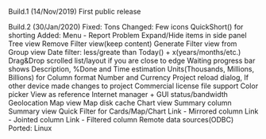 Build.1 (14/Nov/2019)
	First public release

Build.2 (30/Jan/2020)
	Fixed: Tons
	Changed:
		Few icons
		QuickShort() for shorting
	Added:
		Menu - Report Problem
		Expand/Hide items in side panel Tree view
		Remove Filter view(keep content)
		Generate Filter view from Group view
		Date filter: less/greate than Today() + x(years/months/etc.)
		Drag&Drop scrolled list/layout if you are close to edge
		Waiting progress bar shows Description, %Done and Time estimation
		Units(Thousands, Millions, Billions) for Column format Number and Currency
		Project reload dialog, If other device made changes to project
		Commercial license file support
		Color picker
		View as reference
		Internet manager + GUI status/bandwidth
		Geolocation
		Map view
		Map disk cache
		Chart view
		Summary column
		Summary view
		Quick Filter for Cards/Map/Chart
		Link - Mirrored column
		Link - Jointed column
		Link - Filtered column
		Remote data sources(ODBC)	
	Ported: Linux
